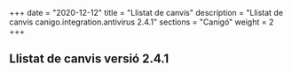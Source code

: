 +++
date        = "2020-12-12"
title       = "Llistat de canvis"
description = "Llistat de canvis canigo.integration.antivirus 2.4.1"
sections    = "Canigó"
weight		= 2
+++

## Llistat de canvis versió 2.4.1


